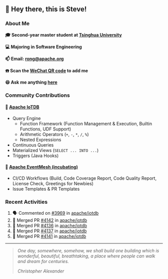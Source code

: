 ## 👋 Hey there, this is Steve!

### About Me

**🎓 Second-year master student at [Tsinghua University](https://www.tsinghua.edu.cn/)**

**💻 Majoring in Software Engineering**

**📫 Email: rong@apache.org**

**☎️ Scan the [WeChat QR code](https://github.com/SteveYurongSu/SteveYurongSu/issues/1) to add me**

**😆 Ask me anything <a href="https://github.com/SteveYurongSu/SteveYurongSu/issues">here</a>**

### Community Contributions

#### 🚀 [Apache IoTDB](https://github.com/apache/iotdb/pulls?q=is%3Apr+author%3ASteveYurongSu)

- Query Engine
  - Function Framework (Function Management & Execution, Builtin Functions, UDF Support)
  - Arithmetic Operators (`+`, `-`, `*`, `/`, `%`)
  - Nested Expressions
- Continuous Queries
- Materialized Views (`SELECT ... INTO ...`)
- Triggers (Java Hooks)

#### 🚀 [Apache EventMesh (incubating)](https://github.com/apache/incubator-eventmesh/pulls?q=is%3Apr+author%3ASteveYurongSu)

- CI/CD Workflows (Build, Code Coverage Report, Code Quality Report, License Check, Greetings for Newbies)
- Issue Templates & PR Templates 

### Recent Activities
<!--START_SECTION:activity-->

1. 🗣 Commented on [#3969](https://github.com/apache/iotdb/issues/3969) in [apache/iotdb](https://github.com/apache/iotdb)
2. 🎉 Merged PR [#4142](https://github.com/apache/iotdb/pull/4142) in [apache/iotdb](https://github.com/apache/iotdb)
3. 🎉 Merged PR [#4136](https://github.com/apache/iotdb/pull/4136) in [apache/iotdb](https://github.com/apache/iotdb)
4. 🎉 Merged PR [#4137](https://github.com/apache/iotdb/pull/4137) in [apache/iotdb](https://github.com/apache/iotdb)
5. 🎉 Merged PR [#4141](https://github.com/apache/iotdb/pull/4141) in [apache/iotdb](https://github.com/apache/iotdb)
<!--END_SECTION:activity-->

---

> *One day, somewhere, somehow, we shall build one building which is wonderful, beautiful, breathtaking, a place where people can walk and dream for centuries.*
>
> *Christopher Alexander*
